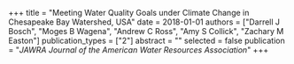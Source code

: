 +++
title = "Meeting Water Quality Goals under Climate Change in Chesapeake Bay Watershed, USA"
date = 2018-01-01
authors = ["Darrell J Bosch", "Moges B Wagena", "Andrew C Ross", "Amy S Collick", "Zachary M Easton"]
publication_types = ["2"]
abstract = ""
selected = false
publication = "*JAWRA Journal of the American Water Resources Association*"
+++

